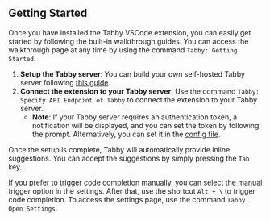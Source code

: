 ## Getting Started

Once you have installed the Tabby VSCode extension, you can easily get started by following the built-in walkthrough guides. You can access the walkthrough page at any time by using the command `Tabby: Getting Started`.

1. **Setup the Tabby server**: You can build your own self-hosted Tabby server following [this guide](https://tabby.tabbyml.com/docs/installation).
2. **Connect the extension to your Tabby server**: Use the command `Tabby: Specify API Endpoint of Tabby` to connect the extension to your Tabby server.
   - **Note**: If your Tabby server requires an authentication token, a notification will be displayed, and you can set the token by following the prompt. Alternatively, you can set it in the [config file](https://tabby.tabbyml.com/docs/extensions/configurations).

Once the setup is complete, Tabby will automatically provide inline suggestions. You can accept the suggestions by simply pressing the `Tab` key.

If you prefer to trigger code completion manually, you can select the manual trigger option in the settings. After that, use the shortcut `Alt + \` to trigger code completion. To access the settings page, use the command `Tabby: Open Settings`.
